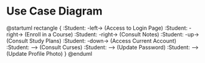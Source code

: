 # Use Case Diagram
@startuml
rectangle {
:Student: -left-> (Access to Login Page) 
:Student: -right-> (Enroll in a Course)
:Student: -right-> (Consult Notes) 
:Student: -up-> (Consult Study Plans)
:Student: -down-> (Access Current Account)
:Student: --> (Consult Curses)
:Student: --> (Update Password)
:Student: --> (Update Profile Photo)
}
@enduml
